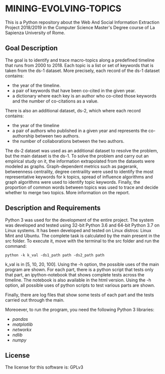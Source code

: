 # MINING-EVOLVING-TOPICS

This is a Python repository about the Web And Social Information Extraction Project 2018/2019 in the Computer Science Master's Degree course of La Sapienza University of Rome.

## Goal Description ##

The goal is to identify and trace macro-topics along a predefined timeline that runs from 2000 to 2018. Each topic is a list or set of keywords that is taken from the ds-1 dataset. More precisely, each record of the ds-1 dataset contains:

* the year of the timeline.
* a pair of keywords that have been co-cited in the given year.
* a dictionary where each key is an author who co-cited those keywords and the number of co-citations as a value.

There is also an additional dataset, ds-2, which where each record contains:

* the year of the timeline
* a pair of authors who published in a given year and represents the co-authorship between two authors. 
* the number of collaborations between the two authors.

The ds-2 dataset was used as an additional dataset to resolve the problem, but the main dataset is the ds-1. To solve the problem and carry out an empirical study on it, the information extrapolated from the datasets were modeled as graphs. Graph-dependent metrics such as pagerank, betweenness centrality, degree centraility were used to identify the most representative keywords for k topics, spread of influence algorithms and graph algorithms were used to identify topic keywords. Finally, the proportion of common words between topics was used to trace and decide whether to merge two topics. More information on the report.


## Description and Requirements ##

Python 3 was used for the development of the entire project. The system was developed and tested using 32-bit Python 3.6 and 64-bit Python 3.7 on Linux systems. It has been developed and tested on Linux distros: Linux Mint and Ubuntu. The complete task is calculated by the main present in the src folder. To execute it, move with the terminal to the src folder and run the command:

```python -k k_val -ds1_path path -ds2_path path```

k_val is in [5, 10, 20, 100]. Using the -h option, the possible uses of the main program are shown. For each part, there is a python script that tests only that part, an ipython-notebook that shows complete tests across the timeline. The notebook is also available in the html version. Using the -h option, all possible uses of python scripts to test various parts are shown.

Finally, there are log files that show some tests of each part and the tests carried out through the main.

Moreoever, to run the program, you need the following Python 3 libraries: 

* *pandas*
* *matplotlib*
* *networkx*
* *ndlib*
* *numpy*


## License ##

The license for this software is: GPLv3
